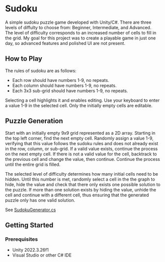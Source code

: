 # Sudoku
A simple sudoku puzzle game developed with Unity/C#. There are three levels of diffulty to choose from: Beginner, Intermediate, and Advanced. The level of difficulty corresponds to an increased number of cells to fill in the grid. My goal for this project was to create a playable game in just one day, so advanced features and polished UI are not present. 

## How to Play
The rules of sudoku are as follows:
- Each row should have numbers 1-9, no repeats.
- Each column should have numbers 1-9, no repeats.
- Each 3x3 sub-grid should have numbers 1-9, no repeats.

Selecting a cell highlights it and enables editing. Use your keyboard to enter a value 1-9 in the selected cell. Only the initially empty cells are editable. 

## Puzzle Generation
Start with an initially empty 9x9 grid represented as a 2D array. Starting in the top left corner, find the next empty cell. Randomly assign a value 1-9, verifying that this value follows the sudoku rules and does not already exist in the row, column, or sub-grid. If a valid value exists, continue the process on the next empty cell. If there is not a valid value for the cell, backtrack to the previous cell and change the value, then continue. Continue the process until the entire grid is filled.

The selected level of difficulty determines how many initial cells need to be hidden. Until this number is met, randomly select a cell in the the graph to hide, hide the value and check that there only exists one possible solution to the puzzle. If more than one solution exists by hiding the value, unhide the cell and continue with a different cell, thus ensuring that the generated puzzle only has one valid solution. 

See [SudokuGenerator.cs](https://github.com/halleking/Sudoku/blob/main/Sudoku/Assets/Scripts/SudokuGenerator.cs)

## Getting Started
### Prerequisites
- Unity 2022.3.26f1
- Visual Studio or other C# IDE 
